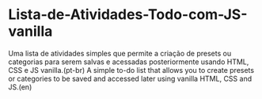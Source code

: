 # Lista-de-Atividades-Todo-com-JS-vanilla
Uma lista de atividades simples que permite a criação de presets ou categorias para serem salvas e acessadas posteriormente usando HTML, CSS e JS vanilla.(pt-br)
A simple to-do list that allows you to create presets or categories to be saved and accessed later using vanilla HTML, CSS and JS.(en)
